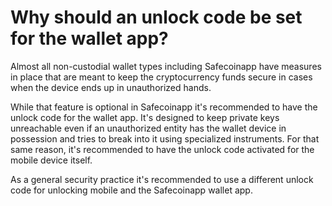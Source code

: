 # Why should an unlock code be set for the wallet app?

Almost all non-custodial wallet types including Safecoinapp have measures in place that are meant to keep the cryptocurrency funds secure in cases when the device ends up in unauthorized hands.

While that feature is optional in Safecoinapp it's recommended to have the unlock code for the wallet app. It's designed to keep private keys unreachable even if an unauthorized entity has the wallet device in possession and tries to break into it using specialized instruments. For that same reason, it's recommended to have the unlock code activated for the mobile device itself.

As a general security practice it's recommended to use a different unlock code for unlocking mobile and the Safecoinapp wallet app.

